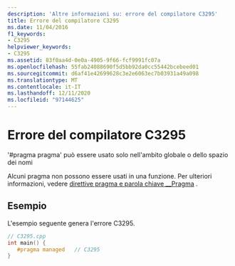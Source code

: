 ```yaml
---
description: 'Altre informazioni su: errore del compilatore C3295'
title: Errore del compilatore C3295
ms.date: 11/04/2016
f1_keywords:
- C3295
helpviewer_keywords:
- C3295
ms.assetid: 83f0aa4d-0e0a-4905-9f66-fcf9991fc07a
ms.openlocfilehash: 55fab24088690f5d5bb92da0cc55442bcebeed01
ms.sourcegitcommit: d6af41e42699628c3e2e6063ec7b03931a49a098
ms.translationtype: MT
ms.contentlocale: it-IT
ms.lasthandoff: 12/11/2020
ms.locfileid: "97144625"
---
```

# <a name="compiler-error-c3295"></a>Errore del compilatore C3295

'#pragma pragma' può essere usato solo nell'ambito globale o dello spazio dei nomi

Alcuni pragma non possono essere usati in una funzione.  Per ulteriori informazioni, vedere [direttive pragma e parola chiave __Pragma](../../preprocessor/pragma-directives-and-the-pragma-keyword.md) .

## <a name="example"></a>Esempio

L'esempio seguente genera l'errore C3295.

```cpp
// C3295.cpp
int main() {
   #pragma managed   // C3295
}
```
